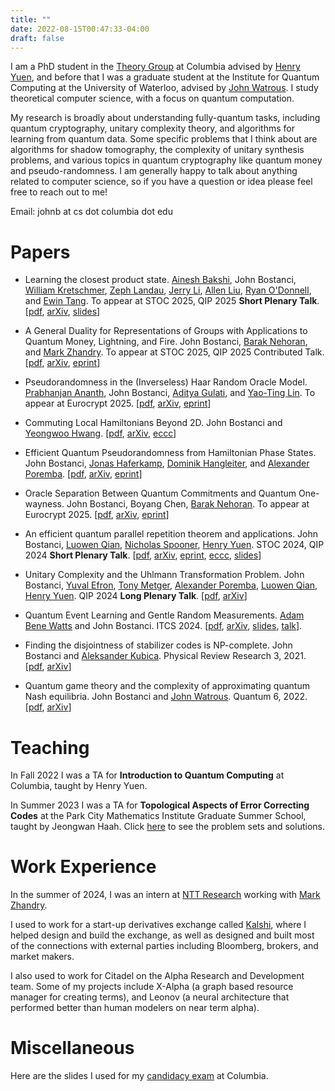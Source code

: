 ```yaml
---
title: ""
date: 2022-08-15T00:47:33-04:00
draft: false
---
```

I am a PhD student in the [Theory Group](https://theory.cs.columbia.edu/) at Columbia advised by [Henry Yuen](https://henryyuen.net/), and before that I was a graduate student at the Institute for Quantum Computing at the University of Waterloo, advised by [John Watrous](https://johnwatrous.com/).  I study theoretical computer science, with a focus on quantum computation.

My research is broadly about understanding fully-quantum tasks, including quantum cryptography, unitary complexity theory, and algorithms for learning from quantum data. Some specific problems that I think about are algorithms for shadow tomography, the complexity of unitary synthesis problems, and various topics in quantum cryptography like quantum money and pseudo-randomness. I am generally happy to talk about anything related to computer science, so if you have a question or idea please feel free to reach out to me!

Email: johnb at cs dot columbia dot edu

# Papers

* Learning the closest product state. [Ainesh Bakshi](https://www.aineshbakshi.com/), John Bostanci, [William Kretschmer](https://wkretschmer.github.io/), [Zeph Landau](https://people.eecs.berkeley.edu/~landau/index.htm), [Jerry Li](https://jerryzli.github.io/), [Allen Liu](https://aliu42.github.io/), [Ryan O'Donnell](http://www.cs.cmu.edu/~odonnell/), and [Ewin Tang](https://ewintang.com/). 
To appear at STOC 2025, QIP 2025 __Short Plenary Talk__. 
\[[pdf](/pdfs/papers/learning_closest_product_state.pdf), [arXiv](https://arxiv.org/abs/2411.04283), [slides](/pdfs/talks/Learning_Closest_Product_States_QIP2025.pdf)\]

* A General Duality for Representations of Groups with Applications to Quantum Money, Lightning, and Fire. John Bostanci, [Barak Nehoran](https://www.cs.princeton.edu/~bnehoran/), and [Mark Zhandry](https://mzhandry.github.io). 
To appear at STOC 2025, QIP 2025 Contributed Talk. 
\[[pdf](/pdfs/papers/duality_quantum_money.pdf), [arXiv](https://arxiv.org/abs/2411.00529), [eprint](https://eprint.iacr.org/2024/1785)\]

* Pseudorandomness in the (Inverseless) Haar Random Oracle Model.  [Prabhanjan Ananth](https://sites.google.com/site/prabhanjanva/home), John Bostanci, [Aditya Gulati](https://adityagulati.github.io/), and [Yao-Ting Lin](https://sites.google.com/view/yao-ting-lin/home). 
To appear at Eurocrypt 2025. 
\[[pdf](/pdfs/papers/pseudorandomness_in_the_haar_random_oracle_model.pdf), [arXiv](https://arxiv.org/abs/2410.19320), [eprint]()\]

* Commuting Local Hamiltonians Beyond 2D. John Bostanci and [Yeongwoo Hwang](https://hwangy.github.io). 
\[[pdf](/pdfs/papers/commuting_hamiltonians_beyond_2d.pdf), [arXiv](https://arxiv.org/abs/2410.10495), [eccc](https://eccc.weizmann.ac.il/report/2024/166)\]

* Efficient Quantum Pseudorandomness from Hamiltonian Phase States. John Bostanci, [Jonas Haferkamp](https://seas.harvard.edu/person/jonas-haferkamp), [Dominik Hangleiter](https://dhangleiter.github.io), and [Alexander Poremba](https://www.mit.edu/~poremba). 
\[[pdf](/pdfs/papers/efficient_quantum_pseudorandomness.pdf), [arXiv](https://arxiv.org/abs/2410.08073), [eprint](https://eprint.iacr.org/2024/1639)\]

* Oracle Separation Between Quantum Commitments and Quantum One-wayness. John Bostanci, Boyang Chen, [Barak Nehoran](https://www.cs.princeton.edu/~bnehoran/). 
To appear at Eurocrypt 2025. 
\[[pdf](/pdfs/papers/oracle_separation_between_owsg_and_efi.pdf), [arXiv](https://arxiv.org/abs/2410.03358), [eprint](https://eprint.iacr.org/2024/1568)\] 

* An efficient quantum parallel repetition theorem and applications. John Bostanci, [Luowen Qian](https://qcry.pt), [Nicholas Spooner](https://spooner.cc), [Henry Yuen](https://henryyuen.net). 
STOC 2024, QIP 2024 __Short Plenary Talk__. 
\[[pdf](/pdfs/papers/efficient_quantum_parallel_repetition.pdf), [arXiv](https://arxiv.org/abs/2311.10681), [eprint](https://eprint.iacr.org/2023/1783), [eccc](https://eccc.weizmann.ac.il/report/2023/204), [slides](/pdfs/talks/Efficient_Parallel_Repetition_QIP2024.pdf)\]

* Unitary Complexity and the Uhlmann Transformation Problem. John Bostanci, [Yuval Efron](https://zxrtde.github.io/), [Tony Metger](https://tonymetger.com), [Alexander Poremba](https://www.mit.edu/~poremba/), [Luowen Qian](https://qcry.pt), [Henry Yuen](https://henryyuen.net). 
QIP 2024 __Long Plenary Talk__. 
\[[pdf](/pdfs/papers/uhlmann_transformation_problem.pdf), [arXiv](https://arxiv.org/abs/2306.13073)\]

* Quantum Event Learning and Gentle Random Measurements. [Adam Bene Watts](https://scholar.google.com/citations?user=nXVtEQ0AAAAJ&hl=en) and John Bostanci. 
ITCS 2024. 
\[[pdf](/pdfs/papers/quantum_event_learning.pdf), [arXiv](https://arxiv.org/abs/2210.09155), [slides](/pdfs/talks/Quantum_Event_Finding_Gentle_Random_Measurements_ITCS2024.pdf), [talk](https://www.youtube.com/watch?v=6poTVyYrEOs)\].

* Finding the disjointness of stabilizer codes is NP-complete. John Bostanci and [Aleksander Kubica](https://appliedphysics.yale.edu/aleksander-kubica). 
Physical Review Research 3, 2021. 
\[[pdf](/pdfs/papers/disjointness_NP_complete.pdf), [arXiv](https://arxiv.org/abs/2108.04738)\]

* Quantum game theory and the complexity of approximating quantum Nash equilibria. John Bostanci and [John Watrous](https://johnwatrous.com/). 
Quantum 6, 2022. 
\[[pdf](/pdfs/papers/quantum_game_theory.pdf), [arXiv](https://arxiv.org/abs/2102.00512)\]

# Teaching
In Fall 2022 I was a TA for __Introduction to Quantum Computing__ at Columbia, taught by Henry Yuen.

In Summer 2023 I was a TA for __Topological Aspects of Error Correcting Codes__ at the Park City Mathematics Institute Graduate Summer School, taught by Jeongwan Haah.  Click [here](pcmi) to see the problem sets and solutions.

# Work Experience
In the summer of 2024, I was an intern at [NTT Research](https://ntt-research.com/cis/) working with [Mark Zhandry](https://mzhandry.github.io/).

I used to work for a start-up derivatives exchange called [Kalshi](https://kalshi.com/), where I helped design and build the exchange, as well as designed and built most of the connections with external parties including Bloomberg, brokers, and market makers.   

I also used to work for Citadel on the Alpha Research and Development team.  Some of my projects include X-Alpha (a graph based resource manager for creating terms), and Leonov (a neural architecture that performed better than human modelers on near term alpha).  

# Miscellaneous

Here are the slides I used for my [candidacy exam](/pdfs/candidacy/Candidacy_Presentation.pdf) at Columbia.
